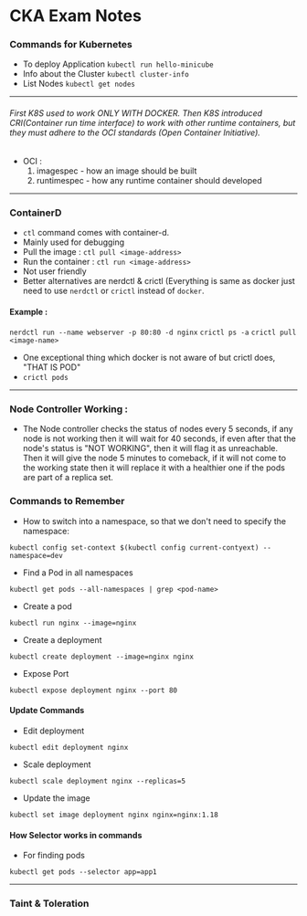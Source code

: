 # CKA Exam Notes
### Commands for Kubernetes
- To deploy Application
`kubectl run hello-minicube`
- Info about the Cluster
`kubectl cluster-info`
- List Nodes
`kubectl get nodes`
---------------------------
###### First K8S used to work ONLY WITH DOCKER. Then K8S introduced CRI(Container run time interface) to work with other runtime containers, but they must adhere to the OCI standards (Open Container Initiative).
- OCI :
  1. imagespec - how an image should be built
  2. runtimespec - how any runtime container should developed
----------------------------------------------------
### ContainerD
- `ctl` command comes with container-d.
- Mainly used for debugging
- Pull the image : ```ctl pull <image-address>```
- Run the container : ```ctl run <image-address>```
- Not user friendly
- Better alternatives are nerdctl & crictl (Everything is same as docker just need to use `nerdctl` or `crictl` instead of `docker`.
#### Example :
```nerdctl run --name webserver -p 80:80 -d nginx```
```crictl ps -a```
```crictl pull <image-name>```
- One exceptional thing which docker is not aware of but crictl does, "THAT IS POD"
- ```crictl pods```
----------------------------------------------------

### Node Controller Working :
- The Node controller checks the status of nodes every 5 seconds, if any node is not working then it will wait for 40 seconds, if even after that the node's status is "NOT WORKING", then it will flag it as unreachable. Then it will give the node 5 minutes to comeback, if it will not come to the working state then it will replace it with a healthier one if the pods are part of a replica set.


### Commands to Remember
- How to switch into a namespace, so that we don't need to specify the namespace:
```
kubectl config set-context $(kubectl config current-contyext) --namespace=dev
```
- Find a Pod in all namespaces
```
kubectl get pods --all-namespaces | grep <pod-name>
```
- Create a pod
```
kubectl run nginx --image=nginx
```
- Create a deployment
```
kubectl create deployment --image=nginx nginx
```
- Expose Port
```
kubectl expose deployment nginx --port 80
```

#### Update Commands
- Edit deployment
```
kubectl edit deployment nginx
```
- Scale deployment
```
kubectl scale deployment nginx --replicas=5
```
- Update the image
```
kubectl set image deployment nginx nginx=nginx:1.18
```
#### How Selector works in commands
- For finding pods
```
kubectl get pods --selector app=app1  
```
--------------------------------------------
### Taint & Toleration
